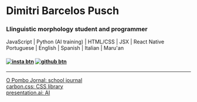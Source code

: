 # Dimitri Barcelos Pusch
### Llinguistic morphology student and programmer
JavaScript | Python (AI training) | HTML/CSS | JSX | React Native<br/>
Portuguese | English | Spanish | Italian | Maru'an

#### [![insta btn](https://img.shields.io/badge/-Instagram-%23E4405F?style=for-the-badge&logo=instagram&logoColor=white)](https://instagram.com/mity.bp) [![github btn](https://img.shields.io/badge/-GitHub-%13338?style=for-the-badge&logo=github&logoColor=white)](https://github.com/mitybp)
---
[O Pombo Jornal: school journal](https://opombo.vercel.app)<br>
[carbon.css: CSS library](https://carboncss.pages.dev/)<br>
[presentation.ai: AI](https://github.com/mitybp/presentation.ai)

